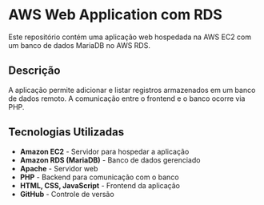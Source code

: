 # AWS Web Application com RDS

Este repositório contém uma aplicação web hospedada na AWS EC2 com um banco de dados MariaDB no AWS RDS.

## Descrição
A aplicação permite adicionar e listar registros armazenados em um banco de dados remoto. A comunicação entre o frontend e o banco ocorre via PHP.

## Tecnologias Utilizadas
- **Amazon EC2** - Servidor para hospedar a aplicação
- **Amazon RDS (MariaDB)** - Banco de dados gerenciado
- **Apache** - Servidor web
- **PHP** - Backend para comunicação com o banco
- **HTML, CSS, JavaScript** - Frontend da aplicação
- **GitHub** - Controle de versão


